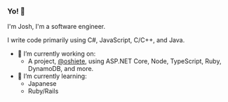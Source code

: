 ### Yo! 👋

I'm Josh, I'm a software engineer.

I write code primarily using C#, JavaScript, C/C++, and Java.

- 🔭 I’m currently working on:
  * A project, [@oshiete](https://github.com/oshiete), using ASP.NET Core, Node, TypeScript, Ruby, DynamoDB, and more.
- 🌱 I’m currently learning:
  * Japanese
  * Ruby/Rails

<!--
**YoCodingJosh/YoCodingJosh** is a ✨ _special_ ✨ repository because its `README.md` (this file) appears on your GitHub profile.

Here are some ideas to get you started:

- 🔭 I’m currently working on ...
- 🌱 I’m currently learning ...
- 👯 I’m looking to collaborate on ...
- 🤔 I’m looking for help with ...
- 💬 Ask me about ...
- 📫 How to reach me: ...
- 😄 Pronouns: ...
- ⚡ Fun fact: ...
-->
